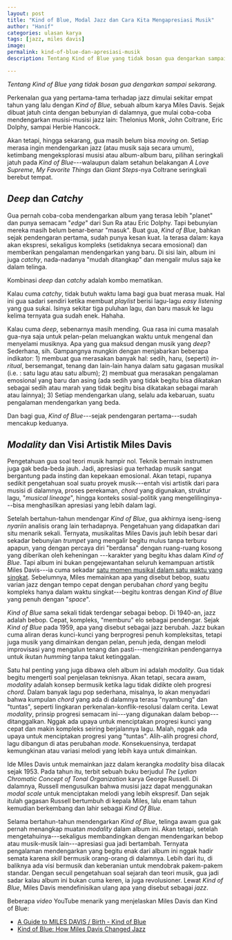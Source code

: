 ```yaml
---
layout: post
title: "Kind of Blue, Modal Jazz dan Cara Kita Mengapresiasi Musik"
author: "Hanif" 
categories: ulasan karya
tags: [jazz, miles davis]
image: 
permalink: kind-of-blue-dan-apresiasi-musik
description: Tentang Kind of Blue yang tidak bosan gua dengarkan sampai sekarang.

---
```


*Tentang Kind of Blue yang tidak bosan gua dengarkan sampai sekarang.*<!--more-->

Perkenalan gua yang pertama-tama terhadap jazz dimulai sekitar empat tahun yang lalu dengan *Kind of Blue*, sebuah album karya Miles Davis. Sejak dibuat jatuh cinta dengan bebunyian di dalamnya, gue mulai coba-coba mendengarkan musisi-musisi jazz lain: Thelonius Monk, John Coltrane, Eric Dolphy, sampai Herbie Hancock. 

Akan tetapi, hingga sekarang, gua masih belum bisa *moving on*. Setiap merasa ingin mendengarkan jazz (atau musik saja secara umum), ketimbang mengeksplorasi musisi atau album-album baru, pilihan seringkali jatuh pada *Kind of Blue*---walaupun dalam setahun belakangan *A Love Supreme*, *My Favorite Things* dan *Giant Steps*-nya Coltrane seringkali berebut tempat. 

## *Deep* dan *Catchy* 

Gua pernah coba-coba mendengarkan album yang terasa lebih "planet" dan punya semacam "*edge*" dari Sun Ra atau Eric Dolphy. Tapi bebunyian mereka masih belum benar-benar "masuk". Buat gua, *Kind of Blue*, bahkan sejak pendengaran pertama, sudah punya kesan kuat. Ia terasa dalam: kaya akan ekspresi, sekaligus kompleks (setidaknya secara emosional) dan memberikan pengalaman mendengarkan yang baru. Di sisi lain, album ini juga *catchy*, nada-nadanya "mudah ditangkap" dan mengalir mulus saja ke dalam telinga. 

Kombinasi *deep* dan *catchy* adalah kombo mematikan. 

Kalau cuma *catchy*, tidak butuh waktu lama bagi gua buat merasa muak. Hal ini gua sadari sendiri ketika membuat *playlist* berisi lagu-lagu *easy listening* yang gua sukai. Isinya sekitar tiga puluhan lagu, dan baru masuk ke lagu kelima ternyata gua sudah enek. Hahaha. 

Kalau cuma *deep*, sebenarnya masih mending. Gua rasa ini cuma masalah gua-nya saja untuk pelan-pelan meluangkan waktu untuk mengenal dan menyelami musiknya. Apa yang gua maksud dengan musik yang *deep*? Sederhana, sih. Gampangnya mungkin dengan menjabarkan beberapa indikator: 1) membuat gua merasakan banyak hal: sedih, haru, (seperti) *in-ritual*, bersemangat, tenang dan lain-lain hanya dalam satu gagasan musikal (i.e. : satu lagu atau satu album); 2) membuat gua merasakan pengalaman emosional yang baru dan asing (ada sedih yang tidak begitu bisa dikatakan sebagai sedih atau marah yang tidak begitu bisa dikatakan sebagai marah atau lainnya); 3) Setiap mendengarkan ulang, selalu ada kebaruan, suatu pengalaman mendengarkan yang beda.

Dan bagi gua, *Kind of Blue*---sejak pendengaran pertama---sudah mencakup keduanya. 

## *Modality* dan Visi Artistik Miles Davis

Pengetahuan gua soal teori musik hampir nol. Teknik bermain instrumen juga gak beda-beda jauh. Jadi, apresiasi gua terhadap musik sangat bergantung pada insting dan kepekaan emosional. Akan tetapi, rupanya sedikit pengetahuan soal suatu proyek musik---entah visi artistik dari para musisi di dalamnya, proses perekaman, *chord* yang digunakan, struktur lagu, "*musical lineage*", hingga konteks sosial-politik yang mengelilinginya---bisa menghasilkan apresiasi yang lebih dalam lagi. 

Setelah bertahun-tahun mendengar *Kind of Blue*, gua akhirnya iseng-iseng *nyariin* analisis orang lain terhadapnya. Pengetahuan yang didapatkan dari situ menarik sekali. Ternyata, musikalitas Miles Davis jauh lebih besar dari sekadar bebunyian *trumpet* yang mengalir begitu mulus tanpa terburu apapun, yang dengan percaya diri "berdansa" dengan ruang-ruang kosong yang diberikan oleh keheningan ---karakter yang begitu khas dalam *Kind of Blue*. Tapi album ini bukan pengejewantahan seluruh kemampuan artistik Miles Davis---ia cuma sekadar [satu momen musikal dalam satu waktu yang singkat](https://www.youtube.com/watch?v=hlzzminLRDE&ab_channel=JazzatLincolnCenter). Sebelumnya, Miles memainkan apa yang disebut bebop, suatu varian jazz dengan tempo cepat dengan perubahan *chord* yang begitu kompleks hanya dalam waktu singkat---begitu kontras dengan *Kind of Blue* yang penuh dengan "*space*".

*Kind of Blue* sama sekali tidak terdengar sebagai bebop. Di 1940-an, jazz adalah bebop. Cepat, kompleks, "memburu" elo sebagai pendengar. Sejak *Kind of Blue* pada 1959, apa yang disebut sebagai jazz berubah. Jazz bukan cuma aliran deras kunci-kunci yang berprogresi penuh kompleksitas, tetapi juga musik yang dimainkan dengan pelan, penuh jeda, dengan melodi improvisasi yang mengalun tenang dan pasti---mengizinkan pendengarnya untuk ikutan *humming* tanpa takut ketinggalan.

Satu hal penting yang juga dibawa oleh album ini adalah *modality*. Gua tidak begitu mengerti soal penjelasan teknisnya. Akan tetapi, secara awam, *modality* adalah konsep bermusik ketika lagu tidak didikte oleh progresi *chord*. Dalam banyak lagu pop sederhana, misalnya, lo akan menyadari bahwa kumpulan *chord* yang ada di dalamnya terasa "nyambung" dan "tuntas", seperti lingkaran perkenalan-konflik-resolusi dalam cerita. Lewat *modality*, prinsip progresi semacam ini---yang digunakan dalam bebop---ditanggalkan. Nggak ada upaya untuk menciptakan progresi kunci yang cepat dan makin kompleks seiring berjalannya lagu. Malah, nggak ada upaya untuk menciptakan progresi yang "tuntas". Alih-alih progresi *chord*, lagu dibangun di atas perubahan *mode*. Konsekuensinya, terdapat kemungkinan atau variasi melodi yang lebih kaya untuk dimainkan.

Ide Miles Davis untuk memainkan jazz dalam kerangka *modality* bisa dilacak sejak 1953. Pada tahun itu, terbit sebuah buku berjudul *The Lydian Chromatic Concept of Tonal Organization* karya George Russell. Di dalamnya, Russell mengusulkan bahwa musisi jazz dapat menggunakan *modal scale* untuk menciptakan melodi yang lebih ekspresif. Dan sejak itulah gagasan Russell bertumbuh di kepala Miles, lalu enam tahun kemudian berkembang dan lahir sebagai *Kind Of Blue*. 

Selama bertahun-tahun mendengarkan *Kind of Blue*, telinga awam gua gak pernah menangkap muatan *modality* dalam album ini. Akan tetapi, setelah mengetahuinya---sekaligus membandingkan dengan mendengarkan bebop atau musik-musik lain---apresiasi gua jadi bertambah. Ternyata pengalaman mendengarkan yang begitu enak dari album ini nggak hadir semata karena *skill* bermusik orang-orang di dalamnya. Lebih dari itu, di baliknya ada visi bermusik dan keberanian untuk mendobrak pakem-pakem standar. Dengan secuil pengetahuan soal sejarah dan teori musik, gua jadi sadar kalau album ini bukan cuma keren, ia juga revolusioner. Lewat *Kind of Blue*, Miles Davis mendefinisikan ulang apa yang disebut sebagai *jazz*. 

Beberapa *video* YouTube menarik yang menjelaskan Miles Davis dan Kind of Blue:

- [A Guide to MILES DAVIS / Birth - Kind of Blue](https://www.youtube.com/watch?v=sDNbTxbncLs&ab_channel=deepcuts)
- [Kind of Blue: How Miles Davis Changed Jazz](https://www.youtube.com/watch?v=nfroW6KaXXc&ab_channel=Polyphonic)



